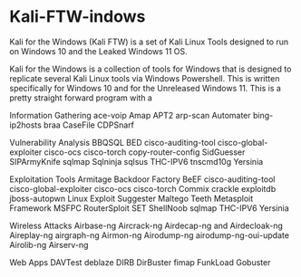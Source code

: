 # Kali-FTW-indows
Kali for the Windows (Kali FTW) is a set of Kali Linux Tools designed to run on Windows 10 and the Leaked Windows 11 OS. 

Kali for the Windows is a collection of tools for Windows that is designed to replicate several Kali Linux tools via Windows Powershell. This is written specifically for Windows 10 and for the Unreleased Windows 11. This is a pretty straight forward program with a  

Information Gathering
  ace-voip
  Amap
  APT2
  arp-scan
  Automater
  bing-ip2hosts
  braa
  CaseFile
  CDPSnarf
  
Vulnerability Analysis
  BBQSQL
  BED
  cisco-auditing-tool
  cisco-global-exploiter
  cisco-ocs 
  cisco-torch
  copy-router-config
  SidGuesser
  SIPArmyKnife
  sqlmap
  Sqlninja
  sqlsus
  THC-IPV6
  tnscmd10g
  Yersinia
  
Exploitation Tools
  Armitage
  Backdoor Factory
  BeEF
  cisco-auditing-tool
  cisco-global-exploiter
  cisco-ocs
  cisco-torch
  Commix
  crackle
  exploitdb
  jboss-autopwn
  Linux Exploit Suggester
  Maltego Teeth
  Metasploit Framework
  MSFPC
  RouterSploit
  SET
  ShellNoob
  sqlmap
  THC-IPV6
  Yersinia
  
 Wireless Attacks
  Airbase-ng
  Aircrack-ng
  Airdecap-ng and Airdecloak-ng
  Aireplay-ng
  airgraph-ng
  Airmon-ng
  Airodump-ng
  airodump-ng-oui-update
  Airolib-ng
  Airserv-ng
  
Web Apps
  DAVTest
  deblaze
  DIRB
  DirBuster
  fimap
  FunkLoad
  Gobuster
  
